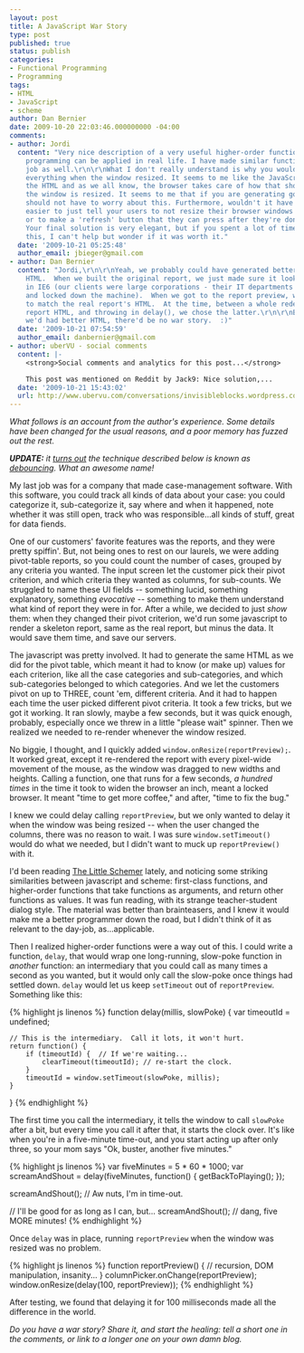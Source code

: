 ```yaml
---
layout: post
title: A JavaScript War Story
type: post
published: true
status: publish
categories:
- Functional Programming
- Programming
tags:
- HTML
- JavaScript
- scheme
author: Dan Bernier
date: 2009-10-20 22:03:46.000000000 -04:00
comments:
- author: Jordi
  content: "Very nice description of a very useful higher-order function and how functional
    programming can be applied in real life. I have made similar functions in a previous
    job as well.\r\n\r\nWhat I don't really understand is why you would need to redraw
    everything when the window resized. It seems to me like the JavaScript generates
    the HTML and as we all know, the browser takes care of how that should look when
    the window is resized. It seems to me that if you are generating good HTML, you
    should not have to worry about this. Furthermore, wouldn't it have been a lot
    easier to just tell your users to not resize their browser windows all the time
    or to make a 'refresh' button that they can press after they're done resizing.
    Your final solution is very elegant, but if you spent a lot of time thinking about
    this, I can't help but wonder if it was worth it."
  date: '2009-10-21 05:25:48'
  author_email: jbieger@gmail.com
- author: Dan Bernier
  content: "Jordi,\r\n\r\nYeah, we probably could have generated better, more liquid
    HTML.  When we built the original report, we just made sure it looked good enough
    in IE6 (our clients were large corporations - their IT departments installed IE6
    and locked down the machine).  When we got to the report preview, we needed it
    to match the real report's HTML.  At the time, between a whole redesign of the
    report HTML, and throwing in delay(), we chose the latter.\r\n\r\nBesides, if
    we'd had better HTML, there'd be no war story.  :)"
  date: '2009-10-21 07:54:59'
  author_email: danbernier@gmail.com
- author: uberVU - social comments
  content: |-
    <strong>Social comments and analytics for this post...</strong>

    This post was mentioned on Reddit by Jack9: Nice solution,...
  date: '2009-10-21 15:43:02'
  url: http://www.ubervu.com/conversations/invisibleblocks.wordpress.com/2009/10/20/a-javascript-war-story/
---
```


_What follows is an account from the author's experience.  Some details have been changed for the usual reasons, and a poor memory has fuzzed out the rest._

_**UPDATE:** it [turns out](http://www.reddit.com/r/javascript/comments/9w53i/a_javascript_war_story/c0eqxrd) the technique described below is known as [debouncing](http://en.wikipedia.org/wiki/Switch#Contact_bounce).  What an awesome name!_

My last job was for a company that made case-management software.  With this software, you could track all kinds of data about your case: you could categorize it, sub-categorize it, say where and when it happened, note whether it was still open, track who was responsible...all kinds of stuff, great for data fiends.

One of our customers' favorite features was the reports, and they were pretty spiffin'.  But, not being ones to rest on our laurels, we were adding pivot-table reports, so you could count the number of cases, grouped by any criteria you wanted.  The input screen let the customer pick their pivot criterion, and which criteria they wanted as columns, for sub-counts.  We struggled to name these UI fields -- something lucid, something explanatory, something _evocative_ -- something to make them understand what kind of report they were in for.  After a while, we decided to just _show_ them: when they changed their pivot criterion, we'd run some javascript to render a skeleton report, same as the real report, but minus the data.  It would save them time, and save our servers.

The javascript was pretty involved.  It had to generate the same HTML as we did for the pivot table, which meant it had to know (or make up) values for each criterion, like all the case categories and sub-categories, and which sub-categories belonged to which categories.  And we let the customers pivot on up to THREE, count 'em, different criteria.  And it had to happen each time the user picked different pivot criteria.  It took a few tricks, but we got it working.  It ran slowly, maybe a few seconds, but it was quick enough, probably, especially once we threw in a little "please wait" spinner.  Then we realized we needed to re-render whenever the window resized.

No biggie, I thought, and I quickly added `window.onResize(reportPreview);`.  It worked great, except it re-rendered the report with every pixel-wide movement of the mouse, as the window was dragged to new widths and heights.  Calling a function, one that runs for a few seconds, _a hundred times_ in the time it took to widen the browser an inch, meant a locked browser.  It meant "time to get more coffee," and after, "time to fix the bug."

I knew we could delay calling `reportPreview`, but we only wanted to delay it when the window was being resized -- when the user changed the columns, there was no reason to wait.  I was sure `window.setTimeout()` would do what we needed, but I didn't want to muck up `reportPreview()` with it.

I'd been reading [The Little Schemer](http://www.amazon.com/gp/product/0262560992?ie=UTF8&tag=invisblock-20&linkCode=as2&camp=1789&creative=390957&creativeASIN=0262560992) lately, and noticing some striking similarities between javascript and scheme: first-class functions, and higher-order functions that take functions as arguments, and return other functions as values.  It was fun reading, with its strange teacher-student dialog style.  The material was better than brainteasers, and I knew it would make me a better programmer down the road, but I didn't think of it as relevant to the day-job, as...applicable.

Then I realized higher-order functions were a way out of this.  I could write a function, `delay`, that would wrap one long-running, slow-poke function in _another_ function: an intermediary that you could call as many times a second as you wanted, but it would only call the slow-poke once things had settled down.  `delay` would let us keep `setTimeout` out of `reportPreview`.  Something like this:

{% highlight js linenos %}
function delay(millis, slowPoke) {
    var timeoutId = undefined;

    // This is the intermediary.  Call it lots, it won't hurt.
    return function() {
        if (timeoutId) {  // If we're waiting...
            clearTimeout(timeoutId); // re-start the clock.
        }
        timeoutId = window.setTimeout(slowPoke, millis);
    }
}
{% endhighlight %}

The first time you call the intermediary, it tells the window to call `slowPoke` after a bit, but every time you call it after that, it starts the clock over.  It's like when you're in a five-minute time-out, and you start acting up after only three, so your mom says "Ok, buster, another five minutes."

{% highlight js linenos %}
var fiveMinutes = 5 * 60 * 1000;
var screamAndShout = delay(fiveMinutes, function() {
    getBackToPlaying();
});

screamAndShout(); // Aw nuts, I'm in time-out.

// I'll be good for as long as I can, but...
screamAndShout(); // dang, five MORE minutes!
{% endhighlight %}

Once `delay` was in place, running `reportPreview` when the window was resized was no problem.

{% highlight js linenos %}
function reportPreview() {
    // recursion, DOM manipulation, insanity...
}
columnPicker.onChange(reportPreview);
window.onResize(delay(100, reportPreview));
{% endhighlight %}

After testing, we found that delaying it for 100 milliseconds made all the difference in the world.

_Do you have a war story?  Share it, and start the healing: tell a short one in the comments, or link to a longer one on your own damn blog._
